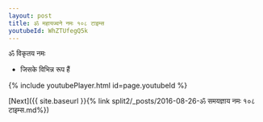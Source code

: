 ```yaml
---
layout: post
title: ॐ महायज्वने नमः १०८ टाइम्स
youtubeId: WhZTUfegQ5k
---
```

 
 
 ॐ विकृतय नमः  
 
 -  जिसके विभिन्न रूप हैं 
 
  
 
  
 
 
 
 
 
 


{% include youtubePlayer.html id=page.youtubeId %}
 
[Next]({{ site.baseurl }}{% link  split2/_posts/2016-08-26-ॐ समयज्ञाय नमः १०८ टाइम्स.md%})
 
